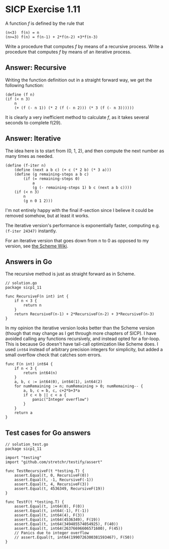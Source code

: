 # SICP Exercise 1.11

A function *f* is defined by the rule that

	(n<3)  f(n) = n
	(n>=3) f(n) = f(n-1) + 2*f(n-2) +3*f(n-3)

Write a procedure that computes *f* by means of a recursive process.
Write a procedure that computes *f* by means of an iterative process.

## Answer: Recursive

Writing the function definition out in a straight forward way,
we get the following function:

	(define (f n)
	(if (< n 3)
		n
		(+ (f (- n 1)) (* 2 (f (- n 2))) (* 3 (f (- n 3))))))

It is clearly a very inefficient method to calculate *f*, as it
takes several seconds to complete f(29).

## Answer: Iterative

The idea here is to start from (0, 1, 2), and then
compute the next number as many times as needed.

	(define (f-iter n)
		(define (next a b c) (+ c (* 2 b) (* 3 a)))
		(define (g remaining-steps a b c)
			(if (= remaining-steps 0)
				a
				(g (- remaining-steps 1) b c (next a b c))))
		(if (< n 3)
			n
			(g n 0 1 2)))

I'm not entirely happy with the final if-section since I believe it could be
removed somehow, but at least it works.

The iterative version's performance is exponentially faster, computing e.g. `(f-iter 24347)` instantly.

For an iterative version that goes down from n to 0 as opposed to my version, see [the Scheme Wiki](http://community.schemewiki.org/?sicp-ex-1.11).

## Answers in Go

The recursive method is just as straight forward as in Scheme.

	// solution.go
	package sicp1_11

	func RecursiveF(n int) int {
		if n < 3 {
			return n
		}
		return RecursiveF(n-1) + 2*RecursiveF(n-2) + 3*RecursiveF(n-3)
	}

In my opinion the iterative version looks better than the Scheme version 
(though that may change as I get through more chapters of SICP).
I have avoided calling any functions recursively, and instead opted
for a for-loop. This is because Go doesn't have tail-call optimization like Scheme does.
I used `int64` instead of arbitrary precision integers for simplicity,
but added a small overflow check that catches som errors.

	func F(n int) int64 {
		if n < 3 {
			return int64(n)
		}
		a, b, c := int64(0), int64(1), int64(2)
		for numRemaining := n; numRemaining > 0; numRemaining-- {
			a, b, c = b, c, c+2*b+3*a
			if c < b || c < a {
				panic("Integer overflow")
			}
		}
		return a
	}

## Test cases for Go answers

	// solution_test.go
	package sicp1_11

	import "testing"
	import "github.com/stretchr/testify/assert"

	func TestRecursiveF(t *testing.T) {
		assert.Equal(t, 0, RecursiveF(0))
		assert.Equal(t, -1, RecursiveF(-1))
		assert.Equal(t, 4, RecursiveF(3))
		assert.Equal(t, 4536349, RecursiveF(19))
	}

	func TestF(t *testing.T) {
		assert.Equal(t, int64(0), F(0))
		assert.Equal(t, int64(-1), F(-1))
		assert.Equal(t, int64(4), F(3))
		assert.Equal(t, int64(4536349), F(19))
		assert.Equal(t, int64(349485574054925), F(40))
		assert.Equal(t, int64(26376696606571600), F(45))
		// Panics due to integer overflow
		// assert.Equal(t, int64(1990726300381593467), F(50))
	}